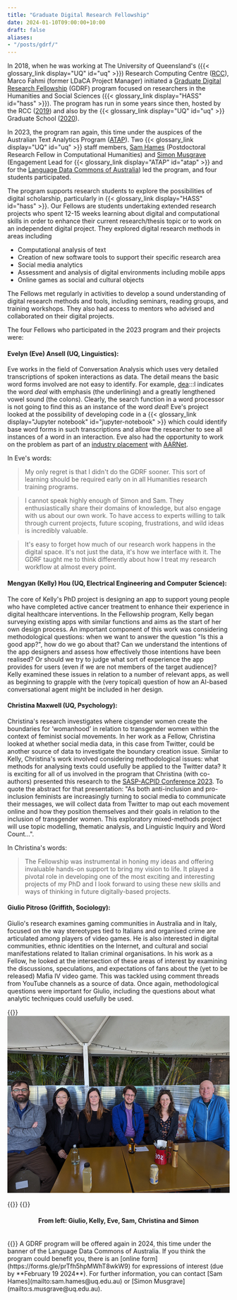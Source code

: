```yaml
---
title: "Graduate Digital Research Fellowship"
date: 2024-01-10T09:00:00+10:00
draft: false
aliases: 
- "/posts/gdrf/"
---
```


In 2018, when he was working at The University of Queensland's ({{< glossary_link display="UQ" id="uq" >}}) Research Computing Centre ([RCC](https://rcc.uq.edu.au/)), Marco Fahmi (former LDaCA Project Manager) initiated a [Graduate Digital Research Fellowship](https://rcc.uq.edu.au/article/2018/07/six-students-become-uq%E2%80%99s-first-graduate-digital-research-fellows) (GDRF) program focused on researchers in the Humanities and Social Sciences ({{< glossary_link display="HASS" id="hass" >}}). The program has run in some years since then, hosted by the RCC ([2019](https://rcc.uq.edu.au/article/2019/03/second-round-graduate-digital-research-fellows-announced)) and also by the {{< glossary_link display="UQ" id="uq" >}} Graduate School ([2020](https://rcc.uq.edu.au/article/2019/11/apply-now-uq-graduate-digital-research-fellowship-2020)).

In 2023, the program ran again, this time under the auspices of the Australian Text Analytics Program ([ATAP](https://www.atap.edu.au)). Two {{< glossary_link display="UQ" id="uq" >}} staff members, [Sam Hames](https://languages-cultures.uq.edu.au/profile/8379/sam-hames) (Postdoctoral Research Fellow in Computational Humanities) and [Simon Musgrave](https://auslanguage.net/simon-musgrave/) (Engagement Lead for {{< glossary_link display="ATAP" id="atap" >}} and for the [Language Data Commons of Australia](https://www.ldaca.edu.au)) led the program, and four students participated.

The program supports research students to explore the possibilities of digital scholarship, particularly in {{< glossary_link display="HASS" id="hass" >}}. Our Fellows are students undertaking extended research projects who spent 12-15 weeks learning about digital and computational skills in order to enhance their current research/thesis topic or to work on an independent digital project. They explored digital research methods in areas including

- Computational analysis of text
- Creation of new software tools to support their specific research area
- Social media analytics
- Assessment and analysis of digital environments including mobile apps
- Online games as social and cultural objects

The Fellows met regularly in activities to develop a sound understanding of digital research methods and tools, including seminars, reading groups, and training workshops. They also had access to mentors who advised and collaborated on their digital projects.

The four Fellows who participated in the 2023 program and their projects were:

#### Evelyn (Eve) Ansell (UQ, Linguistics):

Eve works in the field of Conversation Analysis which uses very detailed transcriptions of spoken interactions as data. The detail means the basic word forms involved are not easy to identify. For example, <u>dea</u>:::l indicates the word _deal_ with emphasis (the underlining) and a greatly lengthened vowel sound (the colons). Clearly, the search function in a word processor is not going to find this as an instance of the word _deal_! Eve's project looked at the possibility of developing code in a {{< glossary_link display="Jupyter notebook" id="jupyter-notebook" >}} which could identify base word forms in such transcriptions and allow the researcher to see all instances of a word in an interaction. Eve also had the opportunity to work on the problem as part of an [industry placement](https://www.aarnet.edu.au/helping-researchers-search-and-manipulate-transcripts) with [AARNet](https://www.aarnet.edu.au/).

In Eve's words:

> My only regret is that I didn't do the GDRF sooner. This sort of learning should be required early on in all Humanities research training programs.

> I cannot speak highly enough of Simon and Sam. They enthusiastically share their domains of knowledge, but also engage with us about our own work. To have access to experts willing to talk through current projects, future scoping, frustrations, and wild ideas is incredibly valuable.

> It's easy to forget how much of our research work happens in the digital space. It's not just the data, it's how we interface with it. The GDRF taught me to think differently about how I treat my research workflow at almost every point.

#### Mengyan (Kelly) Hou (UQ, Electrical Engineering and Computer Science):

The core of Kelly's PhD project is designing an app to support young people who have completed active cancer treatment to enhance their experience in digital healthcare interventions. In the Fellowship program, Kelly began surveying existing apps with similar functions and aims as the start of her own design process. An important component of this work was considering methodological questions: when we want to answer the question "Is this a good app?", how do we go about that? Can we understand the intentions of the app designers and assess how effectively those intentions have been realised? Or should we try to judge what sort of experience the app provides for users (even if we are not members of the target audience)? Kelly examined these issues in relation to a number of relevant apps, as well as beginning to grapple with the (very topical) question of how an AI-based conversational agent might be included in her design.

#### Christina Maxwell (UQ, Psychology):

Christina's research investigates where cisgender women create the boundaries for ‘womanhood’ in relation to transgender women within the context of feminist social movements. In her work as a Fellow, Christina looked at whether social media data, in this case from Twitter, could be another source of data to investigate the boundary creation issue. Similar to Kelly, Christina's work involved considering methodological issues: what methods for analysing texts could usefully be applied to the Twitter data? It is exciting for all of us involved in the program that Christina (with co-authors) presented this research to the [SASP-ACPID Conference 2023](https://sasp-acpid.squarespace.com/). To quote the abstract for that presentation: "As both anti-inclusion and pro-inclusion feminists are increasingly turning to social media to communicate their messages, we will collect data from Twitter to map out each movement online and how they position themselves and their goals in relation to the inclusion of transgender women. This exploratory mixed-methods project will use topic modelling, thematic analysis, and Linguistic Inquiry and Word Count...".

In Christina's words:

> The Fellowship was instrumental in honing my ideas and offering invaluable hands-on support to bring my vision to life. It played a pivotal role in developing one of the most exciting and interesting projects of my PhD and I look forward to using these new skills and ways of thinking in future digitally-based projects.

#### Giulio Pitroso (Griffith, Sociology):

Giulio's research examines gaming communities in Australia and in Italy, focused on the way stereotypes tied to Italians and organised crime are articulated among players of video games. He is also interested in digital communities, ethnic identities on the Internet, and cultural and social manifestations related to Italian criminal organisations. In his work as a Fellow, he looked at the intersection of these areas of interest by examining the discussions, speculations, and expectations of fans about the (yet to be released) Mafia IV video game. This was tackled using comment threads from YouTube channels as a source of data. Once again, methodological questions were important for Giulio, including the questions about what analytic techniques could usefully be used.

{{<raw>}}
<br />
<img src="gdrf_2023.jpg" title="The 2023 GDRF program participants" height="400" class="center_image" />

{{</raw>}}
{{<raw>}}

<div style="text-align: center;"><h4>From left: Giulio, Kelly, Eve, Sam, Christina and Simon</h4></div>
<br />
{{</raw>}}
A GDRF program will be offered again in 2024, this time under the banner of the Language Data Commons of Australia. If you think the program could benefit you, there is an [online form](https://forms.gle/prTfh5hpMWhT8wkW9) for expressions of interest (due by **February 19 2024**). For further information, you can contact [Sam Hames](mailto:sam.hames@uq.edu.au) or [Simon Musgrave](mailto:s.musgrave@uq.edu.au).
